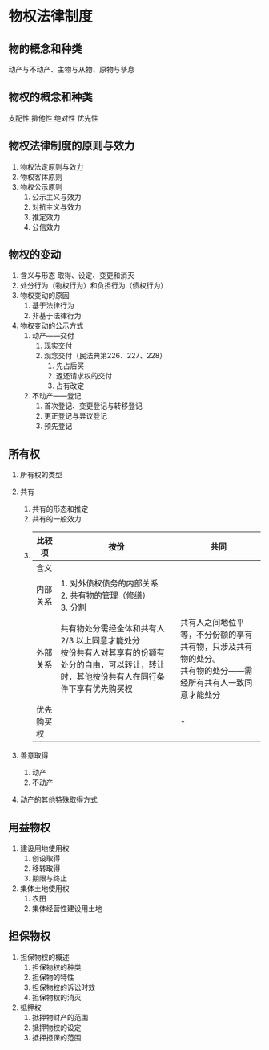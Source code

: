# 物权法律制度

## 物的概念和种类

动产与不动产、主物与从物、原物与孳息

## 物权的概念和种类

支配性
排他性
绝对性
优先性

## 物权法律制度的原则与效力

1. 物权法定原则与效力
2. 物权客体原则
3. 物权公示原则
   1. 公示主义与效力
   2. 对抗主义与效力
   3. 推定效力
   4. 公信效力

## 物权的变动

1. 含义与形态
   取得、设定、变更和消灭
2. 处分行为（物权行为）和负担行为（债权行为）
3. 物权变动的原因
   1. 基于法律行为
   2. 非基于法律行为
4. 物权变动的公示方式
   1. 动产——交付
      1. 现实交付
      2. 观念交付（民法典第226、227、228）
         1. 先占后买
         2. 返还请求权的交付
         3. 占有改定
   2. 不动产——登记
      1. 首次登记、变更登记与转移登记
      2. 更正登记与异议登记
      3. 预先登记

## 所有权

1. 所有权的类型
2. 共有

   1. 共有的形态和推定
   2. 共有的一般效力
   3. | 比较项     | 按份   | 共同                                                                                    |
      | ---------- | ------------------------------------------------------------------------------------------------------------------------------------------------ | ---------------------------------------------------------------------------------------------------------------- |
      | 含义       |   |              |
      | 内部关系   |  1. 对外债权债务的内部关系 <br>2. 共有物的管理（修缮）<br> 3. 分割                                                                                            |                                                                                                                  |
      | 外部关系   |  共有物处分需经全体和共有人2/3 以上同意才能处分 <br>按份共有人对其享有的份额有处分的自由，可以转让，转让时，其他按份共有人在同行条件下享有优先购买权 |  共有人之间地位平等，不分份额的享有共有物，只涉及共有物的处分。<br>共有物的处分——需经所有共有人一致同意才能处分 |
      | 优先购买权 |                                                                                                                                                  | -                                                                                                                |
3. 善意取得

   1. 动产
   2. 不动产
4. 动产的其他特殊取得方式

## 用益物权

1. 建设用地使用权
   1. 创设取得
   2. 移转取得
   3. 期限与终止
2. 集体土地使用权
   1. 农田
   2. 集体经营性建设用土地

## 担保物权

1. 担保物权的概述
   1. 担保物权的种类
   2. 担保物的特性
   3. 担保物权的诉讼时效
   4. 担保物权的消灭
2. 抵押权
   1. 抵押物财产的范围
   2. 抵押物权的设定
   3. 抵押担保的范围
